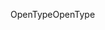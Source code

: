 <span data-ttu-id="fed55-101">OpenType</span><span class="sxs-lookup"><span data-stu-id="fed55-101">OpenType</span></span>